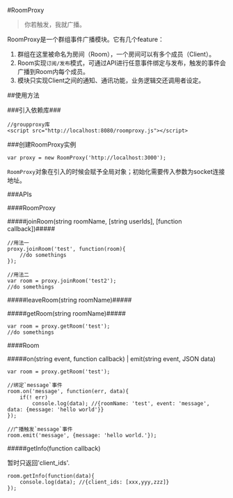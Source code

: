 #RoomProxy

> 你若触发，我就广播。

RoomProxy是一个群组事件广播模块。它有几个feature：

1. 群组在这里被命名为房间（Room），一个房间可以有多个成员（Client）。
2. Room实现`订阅/发布`模式，可通过API进行任意事件绑定与发布，触发的事件会广播到Room内每个成员。
3. 模块只实现Client之间的通知、通讯功能，业务逻辑交还调用者设定。


##使用方法

###引入依赖库###
	
	//groupproxy库
	<script src="http://localhost:8080/roomproxy.js"></script>
	
###创建RoomProxy实例
	
	var proxy = new RoomProxy('http://localhost:3000');

`RoomProxy`对象在引入的时候会赋予全局对象；初始化需要传入参数为socket连接地址。

###APIs

####RoomProxy

#####joinRoom(string roomName, [string userIds], [function callback])#####

	//用法一
	proxy.joinRoom('test', function(room){
		//do somethings
	});
	
	//用法二
	var room = proxy.joinRoom('test2');
	//do somethings
	
	

#####leaveRoom(string roomName)#####

#####getRoom(string roomName)#####
	
	var room = proxy.getRoom('test');
	//do somethings

####Room

#####on(string event, function callback) | emit(string event, JSON data)
	
	var room = proxy.getRoom('test');
	
	//绑定`message`事件
	room.on('message', function(err, data){
		if(! err)
			console.log(data); //{roomName: 'test', event: 'message', data: {message: 'hello world'}}
	});
	
	//广播触发`message`事件
	room.emit('message', {message: 'hello world.'});

#####getInfo(function callback) 

暂时只返回'client_ids'.

	room.getInfo(function(data){
		console.log(data); //{client_ids: [xxx,yyy,zzz]}
	});

